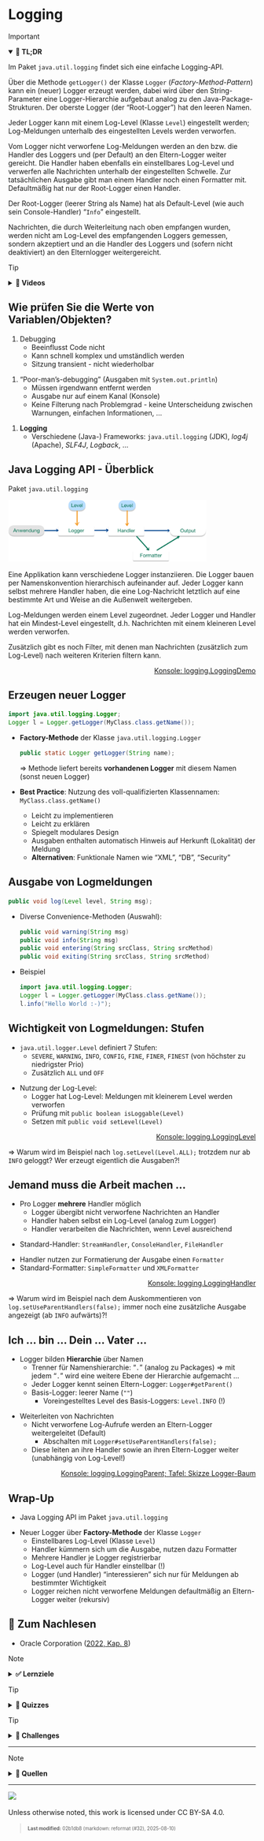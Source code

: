 # Logging

> [!IMPORTANT]
>
> <details open>
>
> <summary><strong>🎯 TL;DR</strong></summary>
>
> Im Paket `java.util.logging` findet sich eine einfache Logging-API.
>
> Über die Methode `getLogger()` der Klasse `Logger`
> (*Factory-Method-Pattern*) kann ein (neuer) Logger erzeugt werden,
> dabei wird über den String-Parameter eine Logger-Hierarchie aufgebaut
> analog zu den Java-Package-Strukturen. Der oberste Logger (der
> “Root-Logger”) hat den leeren Namen.
>
> Jeder Logger kann mit einem Log-Level (Klasse `Level`) eingestellt
> werden; Log-Meldungen unterhalb des eingestellten Levels werden
> verworfen.
>
> Vom Logger nicht verworfene Log-Meldungen werden an den bzw. die
> Handler des Loggers und (per Default) an den Eltern-Logger weiter
> gereicht. Die Handler haben ebenfalls ein einstellbares Log-Level und
> verwerfen alle Nachrichten unterhalb der eingestellten Schwelle. Zur
> tatsächlichen Ausgabe gibt man einem Handler noch einen Formatter mit.
> Defaultmäßig hat nur der Root-Logger einen Handler.
>
> Der Root-Logger (leerer String als Name) hat als Default-Level (wie
> auch sein Console-Handler) “`Info`” eingestellt.
>
> Nachrichten, die durch Weiterleitung nach oben empfangen wurden,
> werden nicht am Log-Level des empfangenden Loggers gemessen, sondern
> akzeptiert und an die Handler des Loggers und (sofern nicht
> deaktiviert) an den Elternlogger weitergereicht.
>
> </details>

> [!TIP]
>
> <details>
>
> <summary><strong>🎦 Videos</strong></summary>
>
> - [VL Logging](https://youtu.be/_jYWJzr1rkA)
> - [Demo Logging (Überblick)](https://youtu.be/fWSc5A_CPL8)
> - [Demo Log-Level](https://youtu.be/0UUVQCVYNHo)
> - [Demo Logging: Handler und Formatter](https://youtu.be/dYOYA99EfrY)
> - [Demo Weiterleitung an den
>   Elternlogger](https://youtu.be/19Bki4IglWQ)
>
> </details>

## Wie prüfen Sie die Werte von Variablen/Objekten?

1.  Debugging
    - Beeinflusst Code nicht
    - Kann schnell komplex und umständlich werden
    - Sitzung transient - nicht wiederholbar

<!-- -->

1.  “Poor-man’s-debugging” (Ausgaben mit `System.out.println`)
    - Müssen irgendwann entfernt werden
    - Ausgabe nur auf einem Kanal (Konsole)
    - Keine Filterung nach Problemgrad - keine Unterscheidung zwischen
      Warnungen, einfachen Informationen, …

<!-- -->

1.  **Logging**
    - Verschiedene (Java-) Frameworks: `java.util.logging` (JDK),
      *log4j* (Apache), *SLF4J*, *Logback*, …

## Java Logging API - Überblick

Paket `java.util.logging`

<img src="images/logging.png" width="80%">

Eine Applikation kann verschiedene Logger instanziieren. Die Logger
bauen per Namenskonvention hierarchisch aufeinander auf. Jeder Logger
kann selbst mehrere Handler haben, die eine Log-Nachricht letztlich auf
eine bestimmte Art und Weise an die Außenwelt weitergeben.

Log-Meldungen werden einem Level zugeordnet. Jeder Logger und Handler
hat ein Mindest-Level eingestellt, d.h. Nachrichten mit einem kleineren
Level werden verworfen.

Zusätzlich gibt es noch Filter, mit denen man Nachrichten (zusätzlich
zum Log-Level) nach weiteren Kriterien filtern kann.

<p align="right"><a href="https://github.com/Programmiermethoden-CampusMinden/PM-Lecture/blob/master/markdown/coding/src/logging/LoggingDemo.java">Konsole: logging.LoggingDemo</a></p>

## Erzeugen neuer Logger

``` java
import java.util.logging.Logger;
Logger l = Logger.getLogger(MyClass.class.getName());
```

- **Factory-Methode** der Klasse `java.util.logging.Logger`

  ``` java
  public static Logger getLogger(String name);
  ```

  =\> Methode liefert bereits **vorhandenen Logger** mit diesem Namen
  (sonst neuen Logger)

- **Best Practice**: Nutzung des voll-qualifizierten Klassennamen:
  `MyClass.class.getName()`

  - Leicht zu implementieren
  - Leicht zu erklären
  - Spiegelt modulares Design
  - Ausgaben enthalten automatisch Hinweis auf Herkunft (Lokalität) der
    Meldung
  - **Alternativen**: Funktionale Namen wie “XML”, “DB”, “Security”

## Ausgabe von Logmeldungen

``` java
public void log(Level level, String msg);
```

- Diverse Convenience-Methoden (Auswahl):

  ``` java
  public void warning(String msg)
  public void info(String msg)
  public void entering(String srcClass, String srcMethod)
  public void exiting(String srcClass, String srcMethod)
  ```

<!-- -->

- Beispiel

  ``` java
  import java.util.logging.Logger;
  Logger l = Logger.getLogger(MyClass.class.getName());
  l.info("Hello World :-)");
  ```

## Wichtigkeit von Logmeldungen: Stufen

- `java.util.logger.Level` definiert 7 Stufen:
  - `SEVERE`, `WARNING`, `INFO`, `CONFIG`, `FINE`, `FINER`, `FINEST`
    (von höchster zu niedrigster Prio)
  - Zusätzlich `ALL` und `OFF`

<!-- -->

- Nutzung der Log-Level:
  - Logger hat Log-Level: Meldungen mit kleinerem Level werden verworfen
  - Prüfung mit `public boolean isLoggable(Level)`
  - Setzen mit `public void setLevel(Level)`

<p align="right"><a href="https://github.com/Programmiermethoden-CampusMinden/PM-Lecture/blob/master/markdown/coding/src/logging/LoggingLevel.java">Konsole: logging.LoggingLevel</a></p>

=\> Warum wird im Beispiel nach `log.setLevel(Level.ALL);` trotzdem nur
ab `INFO` geloggt? Wer erzeugt eigentlich die Ausgaben?!

## Jemand muss die Arbeit machen …

- Pro Logger **mehrere** Handler möglich
  - Logger übergibt nicht verworfene Nachrichten an Handler
  - Handler haben selbst ein Log-Level (analog zum Logger)
  - Handler verarbeiten die Nachrichten, wenn Level ausreichend

<!-- -->

- Standard-Handler: `StreamHandler`, `ConsoleHandler`, `FileHandler`

<!-- -->

- Handler nutzen zur Formatierung der Ausgabe einen `Formatter`
- Standard-Formatter: `SimpleFormatter` und `XMLFormatter`

<p align="right"><a href="https://github.com/Programmiermethoden-CampusMinden/PM-Lecture/blob/master/markdown/coding/src/logging/LoggingHandler.java">Konsole: logging.LoggingHandler</a></p>

=\> Warum wird im Beispiel nach dem Auskommentieren von
`log.setUseParentHandlers(false);` immer noch eine zusätzliche Ausgabe
angezeigt (ab `INFO` aufwärts)?!

## Ich … bin … Dein … Vater …

- Logger bilden **Hierarchie** über Namen
  - Trenner für Namenshierarchie: “`.`” (analog zu Packages) =\> mit
    jedem “`.`” wird eine weitere Ebene der Hierarchie aufgemacht …
  - Jeder Logger kennt seinen Eltern-Logger: `Logger#getParent()`
  - Basis-Logger: leerer Name (`""`)
    - Voreingestelltes Level des Basis-Loggers: `Level.INFO` (!)

<!-- -->

- Weiterleiten von Nachrichten
  - Nicht verworfene Log-Aufrufe werden an Eltern-Logger weitergeleitet
    (Default)
    - Abschalten mit `Logger#setUseParentHandlers(false);`
  - Diese leiten an ihre Handler sowie an ihren Eltern-Logger weiter
    (unabhängig von Log-Level!)

<p align="right"><a href="https://github.com/Programmiermethoden-CampusMinden/PM-Lecture/blob/master/markdown/coding/src/logging/LoggingParent.java">Konsole: logging.LoggingParent; Tafel: Skizze Logger-Baum</a></p>

## Wrap-Up

- Java Logging API im Paket `java.util.logging`

<!-- -->

- Neuer Logger über **Factory-Methode** der Klasse `Logger`
  - Einstellbares Log-Level (Klasse `Level`)
  - Handler kümmern sich um die Ausgabe, nutzen dazu Formatter
  - Mehrere Handler je Logger registrierbar
  - Log-Level auch für Handler einstellbar (!)
  - Logger (und Handler) “interessieren” sich nur für Meldungen ab
    bestimmter Wichtigkeit
  - Logger reichen nicht verworfene Meldungen defaultmäßig an
    Eltern-Logger weiter (rekursiv)

## 📖 Zum Nachlesen

- Oracle Corporation ([2022, Kap. 8](#ref-JDK-Doc))

> [!NOTE]
>
> <details>
>
> <summary><strong>✅ Lernziele</strong></summary>
>
> - k3: Nutzung der Java Logging API im Paket java.util.logging
> - k3: Erstellung eigener Handler und Formatter
>
> </details>

> [!TIP]
>
> <details>
>
> <summary><strong>🧩 Quizzes</strong></summary>
>
> - [Quiz Logging
>   (ILIAS)](https://www.hsbi.de/elearning/goto.php?target=tst_1106228&client_id=FH-Bielefeld)
>
> </details>

> [!TIP]
>
> <details>
>
> <summary><strong>🏅 Challenges</strong></summary>
>
> 1.  Schreiben Sie einen Formatter, welcher die Meldungen in folgendem
>     Format auf der *Konsole* ausgibt. Bauen Sie diesen Formatter in
>     alle Logger ein.
>
>         ------------
>         Logger: record.getLoggerName()
>         Level: record.getLevel()
>         Class: record.getSourceClassName()
>         Method: record.getSourceMethodName()
>         Message: record.getMessage()
>         ------------
>
> 2.  Schreiben Sie einen weiteren Formatter, welcher die Daten als
>     Komma-separierte Werte (CSV-Format) mit der folgenden Reihenfolge
>     in eine *Datei* ausgibt (durch Anfügen einer neuen Zeile an
>     bereits bestehenden Inhalt). Bauen Sie diesen Formatter in den
>     Logger für den Ringpuffer ein.
>
>         record.getLoggerName(),record.getLevel(),record.getSourceMethodName(),record.getSourceClassName(),record.getMessage()
>
> 3.  Ersetzen Sie in einem Beispielprogramm sämtliche Konsolenausgaben
>     (`System.out.println` und `System.err.println`) in der Vorgabe
>     durch geeignete Logger-Aufrufe mit passendem Log-Level.
>
>     Alle Warnungen und Fehler sollen zusätzlich in eine `.csv`-Datei
>     geschrieben werden. Auf der Konsole sollen alle Log-Meldungen
>     ausgegeben werden.
>
> </details>

------------------------------------------------------------------------

> [!NOTE]
>
> <details>
>
> <summary><strong>👀 Quellen</strong></summary>
>
> <div id="refs" class="references csl-bib-body hanging-indent"
> entry-spacing="0">
>
> <div id="ref-JDK-Doc" class="csl-entry">
>
> Oracle Corporation. 2022. „Java Core Libraries Developer Guide“. 2022.
> <https://docs.oracle.com/en/java/javase/17/core/index.html>.
>
> </div>
>
> </div>
>
> </details>

------------------------------------------------------------------------

<img src="https://licensebuttons.net/l/by-sa/4.0/88x31.png" width="10%">

Unless otherwise noted, this work is licensed under CC BY-SA 4.0.

<blockquote><p><sup><sub><strong>Last modified:</strong> 02b1db8 (markdown: reformat (#32), 2025-08-10)<br></sub></sup></p></blockquote>
